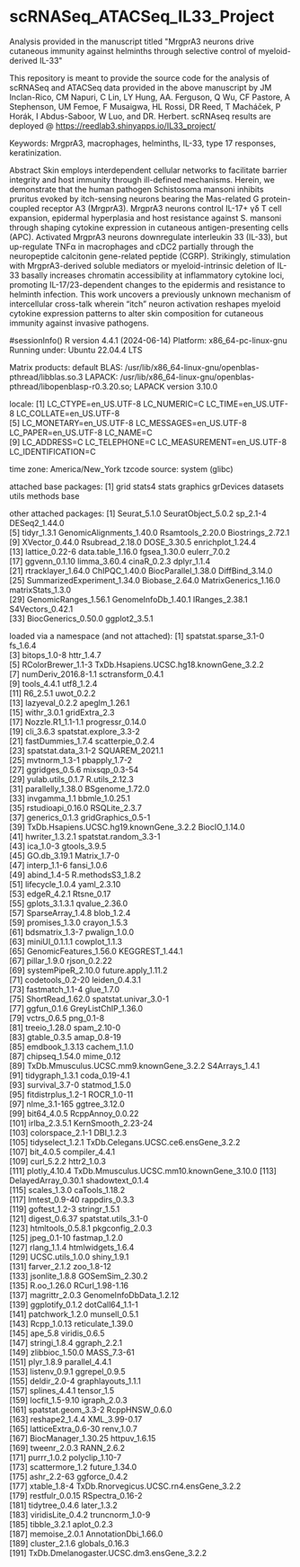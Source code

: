 # scRNASeq_ATACSeq_IL33_Project

Analysis provided in the manuscript titled "MrgprA3 neurons drive cutaneous immunity against helminths through selective control of myeloid-derived IL-33"

This repository is meant to provide the source code for the analysis of scRNASeq and ATACSeq data provided in the above manuscript by JM Inclan-Rico, CM Napuri, C Lin, LY Hung, AA. Ferguson, Q Wu, CF Pastore, A Stephenson, UM Femoe, F Musaigwa, HL Rossi, DR Reed, T Macháček, P Horák, I Abdus-Saboor, W Luo, and DR. Herbert. scRNAseq results are deployed @ https://reedlab3.shinyapps.io/IL33_project/


Keywords: MrgprA3, macrophages, helminths, IL-33, type 17 responses, keratinization.

Abstract
Skin employs interdependent cellular networks to facilitate barrier integrity and host immunity through ill-defined mechanisms. Herein, we demonstrate that the human pathogen Schistosoma mansoni inhibits pruritus evoked by itch-sensing neurons bearing the Mas-related G protein-coupled receptor A3 (MrgprA3). MrgprA3 neurons control IL-17+ γδ T cell expansion, epidermal hyperplasia and host resistance against S. mansoni through shaping cytokine expression in cutaneous antigen-presenting cells (APC). Activated MrgprA3 neurons downregulate interleukin 33 (IL-33), but up-regulate TNFα in macrophages and cDC2 partially through the neuropeptide calcitonin gene-related peptide (CGRP). Strikingly, stimulation with MrgprA3-derived soluble mediators or myeloid-intrinsic deletion of IL-33 basally increases chromatin accessibility at inflammatory cytokine loci, promoting IL-17/23-dependent changes to the epidermis and resistance to helminth infection. This work uncovers a previously unknown mechanism of intercellular cross-talk wherein “itch” neuron activation reshapes myeloid cytokine expression patterns to alter skin composition for cutaneous immunity against invasive pathogens.


#sessionInfo()
R version 4.4.1 (2024-06-14)
Platform: x86_64-pc-linux-gnu
Running under: Ubuntu 22.04.4 LTS

Matrix products: default
BLAS:   /usr/lib/x86_64-linux-gnu/openblas-pthread/libblas.so.3 
LAPACK: /usr/lib/x86_64-linux-gnu/openblas-pthread/libopenblasp-r0.3.20.so;  LAPACK version 3.10.0

locale:
 [1] LC_CTYPE=en_US.UTF-8       LC_NUMERIC=C               LC_TIME=en_US.UTF-8        LC_COLLATE=en_US.UTF-8    
 [5] LC_MONETARY=en_US.UTF-8    LC_MESSAGES=en_US.UTF-8    LC_PAPER=en_US.UTF-8       LC_NAME=C                 
 [9] LC_ADDRESS=C               LC_TELEPHONE=C             LC_MEASUREMENT=en_US.UTF-8 LC_IDENTIFICATION=C       

time zone: America/New_York
tzcode source: system (glibc)

attached base packages:
[1] grid      stats4    stats     graphics  grDevices datasets  utils     methods   base     

other attached packages:
 [1] Seurat_5.1.0                SeuratObject_5.0.2          sp_2.1-4                    DESeq2_1.44.0              
 [5] tidyr_1.3.1                 GenomicAlignments_1.40.0    Rsamtools_2.20.0            Biostrings_2.72.1          
 [9] XVector_0.44.0              Rsubread_2.18.0             DOSE_3.30.5                 enrichplot_1.24.4          
[13] lattice_0.22-6              data.table_1.16.0           fgsea_1.30.0                eulerr_7.0.2               
[17] ggvenn_0.1.10               limma_3.60.4                cinaR_0.2.3                 dplyr_1.1.4                
[21] rtracklayer_1.64.0          ChIPQC_1.40.0               BiocParallel_1.38.0         DiffBind_3.14.0            
[25] SummarizedExperiment_1.34.0 Biobase_2.64.0              MatrixGenerics_1.16.0       matrixStats_1.3.0          
[29] GenomicRanges_1.56.1        GenomeInfoDb_1.40.1         IRanges_2.38.1              S4Vectors_0.42.1           
[33] BiocGenerics_0.50.0         ggplot2_3.5.1              

loaded via a namespace (and not attached):
  [1] spatstat.sparse_3.1-0                     fs_1.6.4                                 
  [3] bitops_1.0-8                              httr_1.4.7                               
  [5] RColorBrewer_1.1-3                        TxDb.Hsapiens.UCSC.hg18.knownGene_3.2.2  
  [7] numDeriv_2016.8-1.1                       sctransform_0.4.1                        
  [9] tools_4.4.1                               utf8_1.2.4                               
 [11] R6_2.5.1                                  uwot_0.2.2                               
 [13] lazyeval_0.2.2                            apeglm_1.26.1                            
 [15] withr_3.0.1                               gridExtra_2.3                            
 [17] Nozzle.R1_1.1-1.1                         progressr_0.14.0                         
 [19] cli_3.6.3                                 spatstat.explore_3.3-2                   
 [21] fastDummies_1.7.4                         scatterpie_0.2.4                         
 [23] spatstat.data_3.1-2                       SQUAREM_2021.1                           
 [25] mvtnorm_1.3-1                             pbapply_1.7-2                            
 [27] ggridges_0.5.6                            mixsqp_0.3-54                            
 [29] yulab.utils_0.1.7                         R.utils_2.12.3                           
 [31] parallelly_1.38.0                         BSgenome_1.72.0                          
 [33] invgamma_1.1                              bbmle_1.0.25.1                           
 [35] rstudioapi_0.16.0                         RSQLite_2.3.7                            
 [37] generics_0.1.3                            gridGraphics_0.5-1                       
 [39] TxDb.Hsapiens.UCSC.hg19.knownGene_3.2.2   BiocIO_1.14.0                            
 [41] hwriter_1.3.2.1                           spatstat.random_3.3-1                    
 [43] ica_1.0-3                                 gtools_3.9.5                             
 [45] GO.db_3.19.1                              Matrix_1.7-0                             
 [47] interp_1.1-6                              fansi_1.0.6                              
 [49] abind_1.4-5                               R.methodsS3_1.8.2                        
 [51] lifecycle_1.0.4                           yaml_2.3.10                              
 [53] edgeR_4.2.1                               Rtsne_0.17                               
 [55] gplots_3.1.3.1                            qvalue_2.36.0                            
 [57] SparseArray_1.4.8                         blob_1.2.4                               
 [59] promises_1.3.0                            crayon_1.5.3                             
 [61] bdsmatrix_1.3-7                           pwalign_1.0.0                            
 [63] miniUI_0.1.1.1                            cowplot_1.1.3                            
 [65] GenomicFeatures_1.56.0                    KEGGREST_1.44.1                          
 [67] pillar_1.9.0                              rjson_0.2.22                             
 [69] systemPipeR_2.10.0                        future.apply_1.11.2                      
 [71] codetools_0.2-20                          leiden_0.4.3.1                           
 [73] fastmatch_1.1-4                           glue_1.7.0                               
 [75] ShortRead_1.62.0                          spatstat.univar_3.0-1                    
 [77] ggfun_0.1.6                               GreyListChIP_1.36.0                      
 [79] vctrs_0.6.5                               png_0.1-8                                
 [81] treeio_1.28.0                             spam_2.10-0                              
 [83] gtable_0.3.5                              amap_0.8-19                              
 [85] emdbook_1.3.13                            cachem_1.1.0                             
 [87] chipseq_1.54.0                            mime_0.12                                
 [89] TxDb.Mmusculus.UCSC.mm9.knownGene_3.2.2   S4Arrays_1.4.1                           
 [91] tidygraph_1.3.1                           coda_0.19-4.1                            
 [93] survival_3.7-0                            statmod_1.5.0                            
 [95] fitdistrplus_1.2-1                        ROCR_1.0-11                              
 [97] nlme_3.1-165                              ggtree_3.12.0                            
 [99] bit64_4.0.5                               RcppAnnoy_0.0.22                         
[101] irlba_2.3.5.1                             KernSmooth_2.23-24                       
[103] colorspace_2.1-1                          DBI_1.2.3                                
[105] tidyselect_1.2.1                          TxDb.Celegans.UCSC.ce6.ensGene_3.2.2     
[107] bit_4.0.5                                 compiler_4.4.1                           
[109] curl_5.2.2                                httr2_1.0.3                              
[111] plotly_4.10.4                             TxDb.Mmusculus.UCSC.mm10.knownGene_3.10.0
[113] DelayedArray_0.30.1                       shadowtext_0.1.4                         
[115] scales_1.3.0                              caTools_1.18.2                           
[117] lmtest_0.9-40                             rappdirs_0.3.3                           
[119] goftest_1.2-3                             stringr_1.5.1                            
[121] digest_0.6.37                             spatstat.utils_3.1-0                     
[123] htmltools_0.5.8.1                         pkgconfig_2.0.3                          
[125] jpeg_0.1-10                               fastmap_1.2.0                            
[127] rlang_1.1.4                               htmlwidgets_1.6.4                        
[129] UCSC.utils_1.0.0                          shiny_1.9.1                              
[131] farver_2.1.2                              zoo_1.8-12                               
[133] jsonlite_1.8.8                            GOSemSim_2.30.2                          
[135] R.oo_1.26.0                               RCurl_1.98-1.16                          
[137] magrittr_2.0.3                            GenomeInfoDbData_1.2.12                  
[139] ggplotify_0.1.2                           dotCall64_1.1-1                          
[141] patchwork_1.2.0                           munsell_0.5.1                            
[143] Rcpp_1.0.13                               reticulate_1.39.0                        
[145] ape_5.8                                   viridis_0.6.5                            
[147] stringi_1.8.4                             ggraph_2.2.1                             
[149] zlibbioc_1.50.0                           MASS_7.3-61                              
[151] plyr_1.8.9                                parallel_4.4.1                           
[153] listenv_0.9.1                             ggrepel_0.9.5                            
[155] deldir_2.0-4                              graphlayouts_1.1.1                       
[157] splines_4.4.1                             tensor_1.5                               
[159] locfit_1.5-9.10                           igraph_2.0.3                             
[161] spatstat.geom_3.3-2                       RcppHNSW_0.6.0                           
[163] reshape2_1.4.4                            XML_3.99-0.17                            
[165] latticeExtra_0.6-30                       renv_1.0.7                               
[167] BiocManager_1.30.25                       httpuv_1.6.15                            
[169] tweenr_2.0.3                              RANN_2.6.2                               
[171] purrr_1.0.2                               polyclip_1.10-7                          
[173] scattermore_1.2                           future_1.34.0                            
[175] ashr_2.2-63                               ggforce_0.4.2                            
[177] xtable_1.8-4                              TxDb.Rnorvegicus.UCSC.rn4.ensGene_3.2.2  
[179] restfulr_0.0.15                           RSpectra_0.16-2                          
[181] tidytree_0.4.6                            later_1.3.2                              
[183] viridisLite_0.4.2                         truncnorm_1.0-9                          
[185] tibble_3.2.1                              aplot_0.2.3                              
[187] memoise_2.0.1                             AnnotationDbi_1.66.0                     
[189] cluster_2.1.6                             globals_0.16.3                           
[191] TxDb.Dmelanogaster.UCSC.dm3.ensGene_3.2.2
